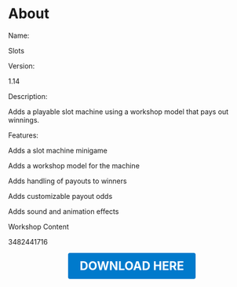 # About

Name:

Slots

Version:

1.14

Description:

Adds a playable slot machine using a workshop model that pays out winnings.

Features:

Adds a slot machine minigame

Adds a workshop model for the machine

Adds handling of payouts to winners

Adds customizable payout odds

Adds sound and animation effects

Workshop Content

3482441716

<p align="center"><a href="https://github.com/LiliaFramework/Modules/raw/refs/heads/gh-pages/slots.zip" style="display:inline-block;padding:12px 24px;font-size:1.5rem;font-weight:bold;text-decoration:none;color:#fff;background-color:var(--md-primary-fg-color,#007acc);border-radius:4px;">DOWNLOAD HERE</a></p>